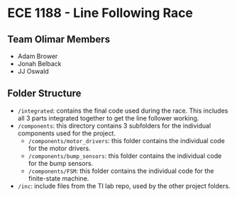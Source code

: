 # ECE 1188 - Line Following Race

## Team Olimar Members
* Adam Brower
* Jonah Belback
* JJ Oswald

## Folder Structure
* `/integrated`: contains the final code used during the race. This includes all 3 parts integrated together to get the line follower working.
* `/components`: this directory contains 3 subfolders for the individual components used for the project.
  * `/components/motor_drivers`: this folder contains the individual code for the motor drivers.
  * `/components/bump_sensors`: this folder contains the individual code for the bump sensors.
  * `/components/FSM`: this folder contains the individual code for the finite-state machine.
* `/inc`: include files from the TI lab repo, used by the other project folders.
